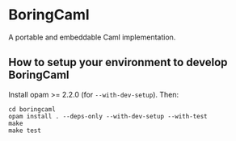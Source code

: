 # BoringCaml

A portable and embeddable Caml implementation.

## How to setup your environment to develop BoringCaml

Install opam >= 2.2.0 (for `--with-dev-setup`). Then:

```
cd boringcaml
opam install . --deps-only --with-dev-setup --with-test
make
make test
```
